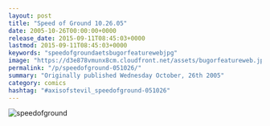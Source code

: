 ```yaml
---
layout: post
title: "Speed of Ground 10.26.05"
date: 2005-10-26T00:00:00+0000
release_date: 2015-09-11T08:45:03+0000
lastmod: 2015-09-11T08:45:03+0000
keywords: "speedofgroundaetsbugorfeaturewebjpg"
image: "https://d3e878vmunx8cm.cloudfront.net/assets/bugorfeatureweb.jpg"
permalink: "/p/speedofground-051026/"
summary: "Originally published Wednesday October, 26th 2005"
category: comics
hashtag: "#axisofstevil_speedofground-051026"
---
```


![speedofground](https://d3e878vmunx8cm.cloudfront.net/assets/bugorfeatureweb.jpg)
